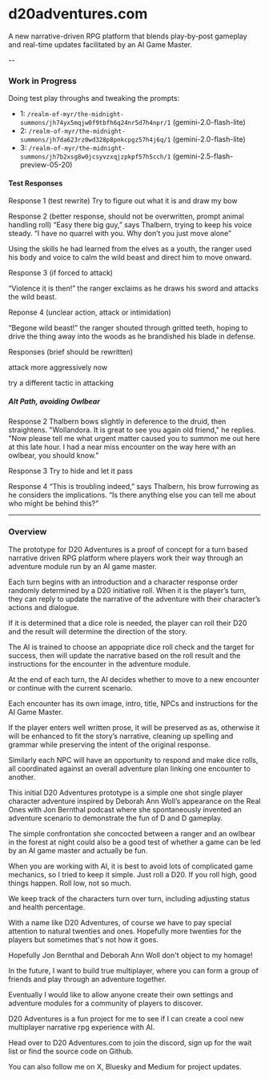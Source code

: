 # d20adventures.com

A new narrative-driven RPG platform that blends play-by-post gameplay and real-time updates facilitated by an AI Game Master.

--

### Work in Progress

Doing test play throughs and tweaking the prompts:

- 1: `/realm-of-myr/the-midnight-summons/jh74yx5mqjw0f9tbfh6q24nr5d7h4npr/1` (gemini-2.0-flash-lite)
- 2: `/realm-of-myr/the-midnight-summons/jh7da623rz0wd328p8pnkcpgz57h4j6q/1` (gemini-2.0-flash-lite)
- 3: `/realm-of-myr/the-midnight-summons/jh7b2xsg8w0jcsyvzxqjzpkpf57h5cch/1` (gemini-2.5-flash-preview-05-20)


#### Test Responses

Response 1 (test rewrite)
Try to figure out what it is and draw my bow

Response 2 (better response, should not be overwritten, prompt animal handling roll)
“Easy there big guy,” says Thalbern, trying to keep his voice steady. “I have no quarrel with you. Why don’t you just move alone”

Using the skills he had learned from the elves as a youth, the ranger used his body and voice to calm the wild beast and direct him to move onward.

Response 3 (if forced to attack)

“Violence it is then!” the ranger exclaims as he draws his sword and attacks the wild beast.

Reponse 4 (unclear action, attack or intimidation)

“Begone wild beast!” the ranger shouted through gritted teeth, hoping to drive the thing away into the woods as he brandished his blade in defense.

Responses (brief should be rewritten)

attack more aggressively now

try a different tactic in attacking

##### Alt Path, avoiding Owlbear

Response 2
Thalbern bows slightly in deference to the druid, then straightens. "Wollandora. It is great to see you again old friend," he replies. "Now please tell me what urgent matter caused you to summon me out here at this late hour. I had a near miss encounter on the way here with an owlbear, you should know."

Response 3
Try to hide and let it pass

Response 4
“This is troubling indeed,” says Thalbern, his brow furrowing as he considers the implications. “Is there anything else you can tell me about who might be behind this?”


---

### Overview

The prototype for D20 Adventures is a proof of concept for a turn based narrative driven RPG platform where players work their way through an adventure module run by an AI game master.

Each turn begins with an introduction and a character response order randomly determined by a D20 initiative roll. When it is the player’s turn, they can reply to update the narrative of the adventure with their character’s actions and dialogue. 

If it is determined that a dice role is needed, the player can roll their D20 and the result will determine the direction of the story.

The AI is trained to choose an appopriate dice roll check and the target for success, then will update the narrative based on the roll result and the instructions for the encounter in the adventure module.

At the end of each turn, the AI decides whether to move to a new encounter or continue with the current scenario.

Each encounter has its own image, intro, title, NPCs and instructions for the AI Game Master.

If the player enters well written prose, it will be preserved as as, otherwise it will be enhanced to fit the story’s narrative, cleaning up spelling and grammar while preserving the intent of the original response.

Similarly each NPC will have an opportunity to respond and make dice rolls, all coordinated against an overall adventure plan linking one encounter to another.

This initial D20 Adventures prototype is a simple one shot single player character adventure inspired by Deborah Ann Woll’s appearance on the Real Ones with Jon Bernthal podcast where she spontaneously invented an adventure scenario to demonstrate the fun of D and D gameplay.

The simple confrontation she concocted between a ranger and an owlbear in the forest at night could also be a good test of whether a game can be led by an AI game master and actually be fun.

When you are working with AI, it is best to avoid lots of complicated game mechanics, so I tried to keep it simple. Just roll a D20. If you roll high, good things happen. Roll low, not so much.

We keep track of the characters turn over turn, including adjusting status and health percentage.

With a name like D20 Adventures, of course we have to pay special attention to natural twenties and ones. Hopefully more twenties for the players but sometimes that's not how it goes.

Hopefully Jon Bernthal and Deborah Ann Woll don't object to my homage! 

In the future, I want to build true multiplayer, where you can form a group of friends and play through an adventure together. 

Eventually I would like to allow anyone create their own settings and adventure modules for a community of players to discover.

D20 Adventures is a fun project for me to see if I can create a cool new multiplayer narrative rpg experience with AI. 

Head over to D20 Adventures.com to join the discord, sign up for the wait list or find the source code on Github.

You can also follow me on X, Bluesky and Medium for project updates.

